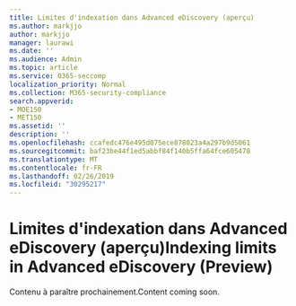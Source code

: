 ```yaml
---
title: Limites d'indexation dans Advanced eDiscovery (aperçu)
ms.author: markjjo
author: markjjo
manager: laurawi
ms.date: ''
ms.audience: Admin
ms.topic: article
ms.service: O365-seccomp
localization_priority: Normal
ms.collection: M365-security-compliance
search.appverid:
- MOE150
- MET150
ms.assetid: ''
description: ''
ms.openlocfilehash: ccafedc476e495d075ece878023a4a297b9d5061
ms.sourcegitcommit: baf23be44f1ed5abbf84f140b5ffa64fce605478
ms.translationtype: MT
ms.contentlocale: fr-FR
ms.lasthandoff: 02/26/2019
ms.locfileid: "30295217"
---
```

# <a name="indexing-limits-in-advanced-ediscovery-preview"></a><span data-ttu-id="6d026-102">Limites d'indexation dans Advanced eDiscovery (aperçu)</span><span class="sxs-lookup"><span data-stu-id="6d026-102">Indexing limits in Advanced eDiscovery (Preview)</span></span>

<span data-ttu-id="6d026-103">Contenu à paraître prochainement.</span><span class="sxs-lookup"><span data-stu-id="6d026-103">Content coming soon.</span></span>

